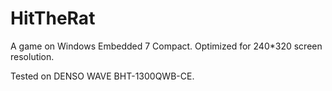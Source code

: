 # HitTheRat

A game on Windows Embedded 7 Compact. Optimized for 240*320 screen resolution.

Tested on DENSO WAVE BHT-1300QWB-CE.
